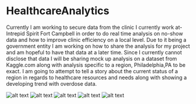 # HealthcareAnalytics
Currently I am working to secure data from the clinic I currently work at- Intrepid Spirit Fort Campbell in order to do real time analysis on no-show data and how to improve clinic efficiency on a local level. Due to it being a government entity I am working on how to share the analysis for my project and am hopeful to have that data at a later time. Since I currently cannot disclose that data I will be sharing mock up analysis on a dataset from Kaggle.com along with analysis specific to a region, Philadelphia,PA to be exact. 
I am going to attempt to tell a story about the current status of a region in regards to healthcare resources and needs along with showing a developing trend with overdose data. 

![alt text]( https://user-images.githubusercontent.com/23061309/31591345-78eb851e-b1e4-11e7-8b23-5852753b6524.png)
![alt text](https://user-images.githubusercontent.com/23061309/31591314-1f7f6f86-b1e4-11e7-9b22-1c7f56f4c01f.png)
![alt text](https://user-images.githubusercontent.com/23061309/31591354-82a10066-b1e4-11e7-96d7-ee4d59bba22f.png)
![alt text](https://user-images.githubusercontent.com/23061309/31591359-8d676bde-b1e4-11e7-9509-706cad2f877f.png)
![alt text](https://user-images.githubusercontent.com/23061309/31591366-99e1604a-b1e4-11e7-96e6-e1716697aab6.png)
